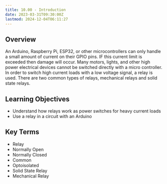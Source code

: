 ```yaml
---
title: 10.00 - Introduction
date: 2023-03-31T09:30:00Z
lastmod: 2024-12-04T06:11:27
---
```


## Overview

An Arduino, Raspberry Pi, ESP32, or other microcontrollers can only handle a small amount of current on their GPIO pins. IF this current limit is exceeded then damage will occur. Many motors, lights, and other high power electrical devices cannot be switched directly with a micro controller. In order to switch high current loads with a low voltage signal, a relay is used. There are two common types of relays, mechanical relays and solid state relays.

## Learning Objectives

- Understand how relays work as power switches for heavy current loads
- Use a relay in a circuit with an Arduino

## Key Terms

- Relay
- Normally Open
- Normally Closed
- Common
- Optoisolated
- Solid State Relay
- Mechanical Relay
